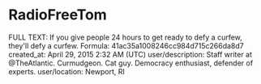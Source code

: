 # RadioFreeTom

FULL TEXT: If you give people 24 hours to get ready to defy a curfew, they'll defy a curfew.
Formula: 41ac35a1008246cc984d715c266da8d7
created_at: April 29, 2015 2:32 AM (UTC)
user/description: Staff writer at @TheAtlantic. Curmudgeon. Cat guy. Democracy enthusiast, defender of experts.
user/location: Newport, RI